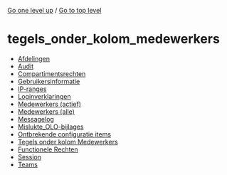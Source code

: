 <!-- generated by markdown-notes-tree -->

<!-- upward navigation links generated by markdown-notes-tree start here -->

[Go one level up](../SUMMARY.md) / [Go to top level](../../../../SUMMARY.md)

<!-- upward navigation links generated by markdown-notes-tree end here -->

# tegels_onder_kolom_medewerkers

<!-- optional markdown-notes-tree directory description starts here -->

<!-- optional markdown-notes-tree directory description ends here -->

- [Afdelingen](afdelingen.md)
- [Audit](audit.md)
- [Compartimentsrechten](compartimentsrechten.md)
- [Gebruikersinformatie](gebruikersinformatie.md)
- [IP-ranges](ip-ranges.md)
- [Loginverklaringen](loginverklaringen.md)
- [Medewerkers (actief)](medewerkers_actief.md)
- [Medewerkers (alle)](medewerkers_alle.md)
- [Messagelog](messagelog.md)
- [Mislukte_OLO-bijlages](mislukte_olo-bijlages.md)
- [Ontbrekende configuratie items](missing_configuration.md)
- [Tegels onder kolom Medewerkers](README.md)
- [Functionele Rechten](rechten.md)
- [Session](session.md)
- [Teams](teams.md)
